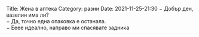 Title: Жена в аптека
Category: разни
Date: 2021-11-25-21:30
&minus; Добър ден, вазелин има ли?      
&minus; Да, точно една опаковка е останала.       
&minus; Eeee идеално, направо ми спасявате задника
